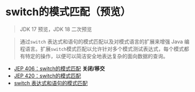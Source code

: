 # switch的模式匹配（预览）

> JDK 17 预览，JDK 18 二次预览

> 通过`switch` 表达式和语句的模式匹配以及对模式语言的扩展来增强 Java 编程语言。扩展`switch`模式匹配以允许针对多个模式测试表达式，每个模式都有特定的操作，以便可以简洁安全地表达复杂的面向数据的查询。

* [JEP 406：switch的模式匹配](https://openjdk.java.net/jeps/406) **关闭/移交**
* [JEP 420：switch的模式匹配](https://openjdk.java.net/jeps/420)
* [switch 表达式和语句的模式匹配](https://docs.oracle.com/en/java/javase/18/language/pattern-matching-switch-expressions-and-statements.html)



